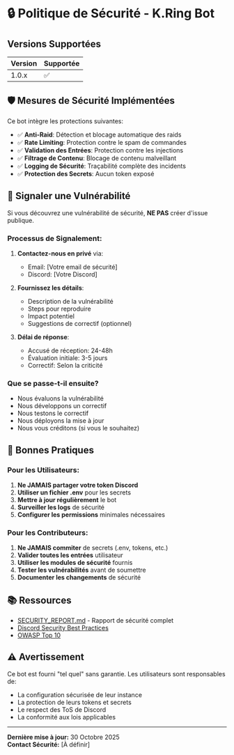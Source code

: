 # 🔒 Politique de Sécurité - K.Ring Bot

## Versions Supportées

| Version | Supportée          |
| ------- | ------------------ |
| 1.0.x   | :white_check_mark: |

## 🛡️ Mesures de Sécurité Implémentées

Ce bot intègre les protections suivantes:

- ✅ **Anti-Raid**: Détection et blocage automatique des raids
- ✅ **Rate Limiting**: Protection contre le spam de commandes
- ✅ **Validation des Entrées**: Protection contre les injections
- ✅ **Filtrage de Contenu**: Blocage de contenu malveillant
- ✅ **Logging de Sécurité**: Traçabilité complète des incidents
- ✅ **Protection des Secrets**: Aucun token exposé

## 🚨 Signaler une Vulnérabilité

Si vous découvrez une vulnérabilité de sécurité, **NE PAS** créer d'issue publique.

### Processus de Signalement:

1. **Contactez-nous en privé** via:
   - Email: [Votre email de sécurité]
   - Discord: [Votre Discord]

2. **Fournissez les détails**:
   - Description de la vulnérabilité
   - Steps pour reproduire
   - Impact potentiel
   - Suggestions de correctif (optionnel)

3. **Délai de réponse**:
   - Accusé de réception: 24-48h
   - Évaluation initiale: 3-5 jours
   - Correctif: Selon la criticité

### Que se passe-t-il ensuite?

- Nous évaluons la vulnérabilité
- Nous développons un correctif
- Nous testons le correctif
- Nous déployons la mise à jour
- Nous vous créditons (si vous le souhaitez)

## 🔐 Bonnes Pratiques

### Pour les Utilisateurs:

1. **Ne JAMAIS partager votre token Discord**
2. **Utiliser un fichier .env** pour les secrets
3. **Mettre à jour régulièrement** le bot
4. **Surveiller les logs** de sécurité
5. **Configurer les permissions** minimales nécessaires

### Pour les Contributeurs:

1. **Ne JAMAIS commiter** de secrets (.env, tokens, etc.)
2. **Valider toutes les entrées** utilisateur
3. **Utiliser les modules de sécurité** fournis
4. **Tester les vulnérabilités** avant de soumettre
5. **Documenter les changements** de sécurité

## 📚 Ressources

- [SECURITY_REPORT.md](SECURITY_REPORT.md) - Rapport de sécurité complet
- [Discord Security Best Practices](https://discord.com/developers/docs/topics/security)
- [OWASP Top 10](https://owasp.org/www-project-top-ten/)

## ⚠️ Avertissement

Ce bot est fourni "tel quel" sans garantie. Les utilisateurs sont responsables de:
- La configuration sécurisée de leur instance
- La protection de leurs tokens et secrets
- Le respect des ToS de Discord
- La conformité aux lois applicables

---

**Dernière mise à jour:** 30 Octobre 2025  
**Contact Sécurité:** [À définir]
